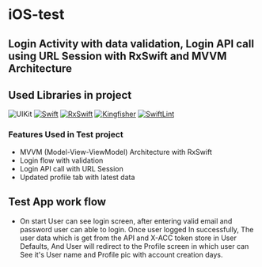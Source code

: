 # iOS-test
## Login Activity with data validation, Login API call using URL Session with RxSwift and MVVM Architecture

## Used Libraries in project
![UIKit]()
[![Swift](https://img.shields.io/badge/Swift-5-orange?style=for-the-badge)]()
[![RxSwift](https://img.shields.io/badge/RxSwift-5.1.0-blue?style=for-the-badge)](https://github.com/ReactiveX/RxSwift.git)
[![Kingfisher](https://img.shields.io/badge/Kingfisher-7.1.0-blue?style=for-the-badge)](https://github.com/onevcat/Kingfisher.git)
[![SwiftLint](https://img.shields.io/badge/SwiftLint-7.1.0-blue?style=for-the-badge)](https://github.com/realm/SwiftLint.git)

### Features Used in Test project

- MVVM (Model-View-ViewModel) Architecture with RxSwift
- Login flow with validation
- Login API call with URL Session
- Updated profile tab with latest data

## Test App work flow

- On start User can see login screen, after entering valid email and password user can able to login. Once user logged In successfully, The user data which is get from the API and X-ACC token store in User Defaults, And User will redirect to the Profile screen in which user can See it's User name and Profile pic with account creation days.



